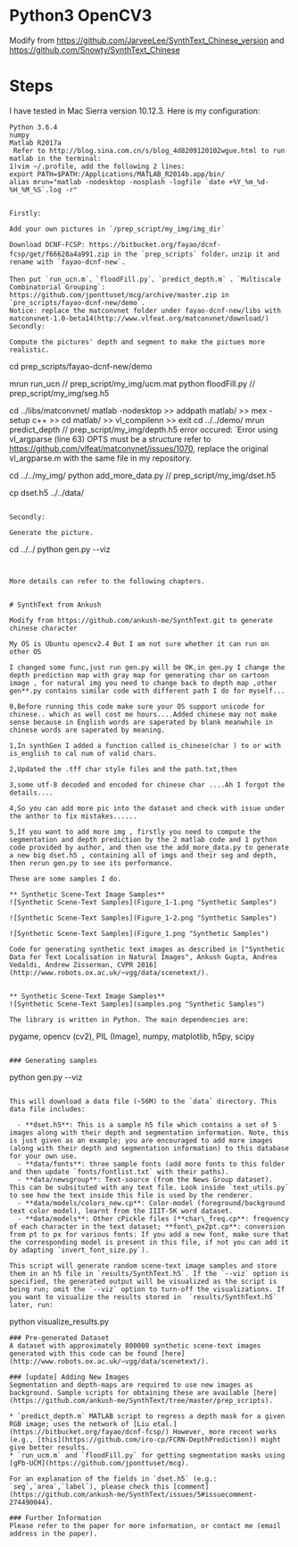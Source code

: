 # Python3 OpenCV3
Modify from https://github.com/JarveeLee/SynthText_Chinese_version and https://github.com/Snowty/SynthText_Chinese

# Steps
I have tested in Mac Sierra version 10.12.3. Here is my configuration:
  ```
  Python 3.6.4 
  numpy   
  Matlab R2017a    
  Refer to http://blog.sina.com.cn/s/blog_4d8209120102wgue.html to run matlab in the terminal:
  1)vim ~/.profile, add the following 2 lines:
  export PATH=$PATH:/Applications/MATLAB_R2014b.app/bin/
  alias mrun="matlab -nodesktop -nosplash -logfile `date +%Y_%m_%d-%H_%M_%S`.log -r"                        


Firstly:

  Add your own pictures in `/prep_script/my_img/img_dir`
  
  Download DCNF-FCSP: https://bitbucket.org/fayao/dcnf-fcsp/get/f66628a4a991.zip in the `prep_scripts` folder，unzip it and rename with `fayao-dcnf-new`.
   
  Then put `run_ucn.m`、`floodFill.py`、`predict_depth.m` 、`Multiscale Combinatorial Grouping`: https://github.com/jponttuset/mcg/archive/master.zip in `pre_scripts/fayao-dcnf-new/demo`.
  Notice: replace the matconvnet folder under fayao-dcnf-new/libs with matconvnet-1.0-beta14(http://www.vlfeat.org/matconvnet/download/)
Secondly:

  Compute the pictures' depth and segment to make the pictues more realistic.

  ```
  cd prep_scripts/fayao-dcnf-new/demo

  mrun run_ucn                             //   prep_script/my_img/ucm.mat
  python floodFill.py                      //   prep_script/my_img/seg.h5

  cd ../libs/matconvnet/
  matlab -nodesktop
        >> addpath matlab/
        >> mex -setup c++
        >> cd matlab/
        >> vl_compilenn
        >> exit
  cd ../../demo/
  mrun predict_depth	                     //   prep_script/my_img/depth.h5 
  error occured:
  `Error using vl_argparse (line 63)
  OPTS must be a structure
  refer to https://github.com/vlfeat/matconvnet/issues/1070, replace the original vl_argparse.m with the same file in my repository.
 
 cd ../../my_img/
  python add_more_data.py                   //  prep_script/my_img/dset.h5

  cp dset.h5 ../../data/
  ```

Secondly:

  Generate the picture.
  
  ```
  cd ../../ 
  python gen.py --viz
  ```


More details can refer to the following chapters.


# SynthText from Ankush

Modify from https://github.com/ankush-me/SynthText.git to generate chinese character 

My OS is Ubuntu opencv2.4 But I am not sure whether it can run on other OS

I changed some func,just run gen.py will be OK,in gen.py I change the depth prediction map with gray map for generating char on cartoon image , for natural img you need to change back to depth map ,other gen**.py contains similar code with different path I do for myself...

0,Before running this code make sure your OS support unicode for chinese.. which as well cost me hours....Added chinese may not make sense because in English words are saperated by blank meanwhile in chinese words are saperated by meaning. 

1,In synthGen I added a function called is_chinese(char ) to or with is_english to cal num of valid chars.

2,Updated the .tff char style files and the path.txt,then 

3,some utf-8 decoded and encoded for chinese char ....Ah I forgot the details....

4,So you can add more pic into the dataset and check with issue under the anthor to fix mistakes......

5,If you want to add more img , firstly you need to compute the segmentation and depth prediction by the 2 matlab code and 1 python code provided by author, and then use the add_more_data.py to generate a new big dset.h5 , containing all of imgs and their seg and depth, then rerun gen.py to see its performance.

These are some samples I do.

** Synthetic Scene-Text Image Samples**
![Synthetic Scene-Text Samples](Figure_1-1.png "Synthetic Samples")

![Synthetic Scene-Text Samples](Figure_1-2.png "Synthetic Samples")

![Synthetic Scene-Text Samples](Figure_1.png "Synthetic Samples")

Code for generating synthetic text images as described in ["Synthetic Data for Text Localisation in Natural Images", Ankush Gupta, Andrea Vedaldi, Andrew Zisserman, CVPR 2016](http://www.robots.ox.ac.uk/~vgg/data/scenetext/).


** Synthetic Scene-Text Image Samples**
![Synthetic Scene-Text Samples](samples.png "Synthetic Samples")

The library is written in Python. The main dependencies are:

```
pygame, opencv (cv2), PIL (Image), numpy, matplotlib, h5py, scipy
```

### Generating samples

```
python gen.py --viz
```

This will download a data file (~56M) to the `data` directory. This data file includes:

  - **dset.h5**: This is a sample h5 file which contains a set of 5 images along with their depth and segmentation information. Note, this is just given as an example; you are encouraged to add more images (along with their depth and segmentation information) to this database for your own use.
  - **data/fonts**: three sample fonts (add more fonts to this folder and then update `fonts/fontlist.txt` with their paths).
  - **data/newsgroup**: Text-source (from the News Group dataset). This can be subsituted with any text file. Look inside `text_utils.py` to see how the text inside this file is used by the renderer.
  - **data/models/colors_new.cp**: Color-model (foreground/background text color model), learnt from the IIIT-5K word dataset.
  - **data/models**: Other cPickle files (**char\_freq.cp**: frequency of each character in the text dataset; **font\_px2pt.cp**: conversion from pt to px for various fonts: If you add a new font, make sure that the corresponding model is present in this file, if not you can add it by adapting `invert_font_size.py`).

This script will generate random scene-text image samples and store them in an h5 file in `results/SynthText.h5`. If the `--viz` option is specified, the generated output will be visualized as the script is being run; omit the `--viz` option to turn-off the visualizations. If you want to visualize the results stored in  `results/SynthText.h5` later, run:

```
python visualize_results.py
```
### Pre-generated Dataset
A dataset with approximately 800000 synthetic scene-text images generated with this code can be found [here](http://www.robots.ox.ac.uk/~vgg/data/scenetext/).

### [update] Adding New Images
Segmentation and depth-maps are required to use new images as background. Sample scripts for obtaining these are available [here](https://github.com/ankush-me/SynthText/tree/master/prep_scripts).

* `predict_depth.m` MATLAB script to regress a depth mask for a given RGB image; uses the network of [Liu etal.](https://bitbucket.org/fayao/dcnf-fcsp/) However, more recent works (e.g., [this](https://github.com/iro-cp/FCRN-DepthPrediction)) might give better results.
* `run_ucm.m` and `floodFill.py` for getting segmentation masks using [gPb-UCM](https://github.com/jponttuset/mcg).

For an explanation of the fields in `dset.h5` (e.g.: `seg`,`area`,`label`), please check this [comment](https://github.com/ankush-me/SynthText/issues/5#issuecomment-274490044).

### Further Information
Please refer to the paper for more information, or contact me (email address in the paper).

